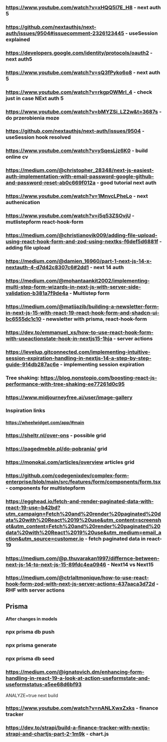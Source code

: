 ### https://www.youtube.com/watch?v=xHQQ5I7E_H8 - next auth 5

### https://github.com/nextauthjs/next-auth/issues/9504#issuecomment-2326123445 - useSession explained

### https://developers.google.com/identity/protocols/oauth2 - next auth5

### https://www.youtube.com/watch?v=sQ3fPyko6o8 - next auth 5

### https://www.youtube.com/watch?v=rkgpOWMrI_4 - check just in case NExt auth 5

### https://www.youtube.com/watch?v=bMYZSi_LZ2w&t=3687s - do przerobienia moze

### https://github.com/nextauthjs/next-auth/issues/9504 - useSession hook resolved

### https://www.youtube.com/watch?v=ySqesLjz6K0 - build online cv

### https://medium.com/@christopher_28348/next-js-easiest-auth-implementation-with-email-password-google-github-and-password-reset-ab0c669f012a - good tutorial next auth

### https://www.youtube.com/watch?v=1MnvcLPheLo - next authenication

### https://www.youtube.com/watch?v=i5q53ZSOvjU - mutlistepform react-hook-form

### https://medium.com/@christianovik009/adding-file-upload-using-react-hook-form-and-zod-using-nextks-f6def5d6881f - adding file upload

### https://medium.com/@damien_16960/part-1-next-js-14-x-nextauth-4-d7d42c8307c6#2dd1 - next 14 auth

### https://medium.com/@mohantaankit2002/implementing-multi-step-form-wizards-in-next-js-with-server-side-validation-b381a7f9de4a - Multistep form

### https://medium.com/@matijazib/building-a-newsletter-form-in-next-js-15-with-react-19-react-hook-form-and-shadcn-ui-bc6555dc1c10 - newsletter with prisma, react-hook-form

### https://dev.to/emmanuel_xs/how-to-use-react-hook-form-with-useactionstate-hook-in-nextjs15-1hja - server actions

### https://levelup.gitconnected.com/implementing-intuitive-session-expiration-handling-in-nextjs-14-a-step-by-step-guide-914db287ac6e - implementing session expiration

### Tree shaking: https://blog.nonstopio.com/boosting-react-js-performance-with-tree-shaking-ee77261d0c95

### https://www.midjourneyfree.ai/user/image-gallery

### Inspiration links

#### https://wheelwidget.com/app/#main

### https://sheltr.nl/over-ons - possible grid

### https://pagedmeble.pl/do-pobrania/ grid

### https://monokai.com/articles/overview articles grid

### https://github.com/codegenixdev/complex-form-enterprise/blob/main/src/features/form/components/form.tsx - components for multistepform

### https://egghead.io/fetch-and-render-paginated-data-with-react-19-use~b42bd?utm_campaign=Fetch%20and%20render%20paginated%20data%20with%20React%2019%20use&utm_content=screenshot&utm_content=Fetch%20and%20render%20paginated%20data%20with%20React%2019%20use&utm_medium=email_action&utm_source=customer.io - fetch paginated data in react-19

### https://medium.com/@p.thuvarakan1997/differnce-between-next-js-14-to-next-js-15-89fdc4ea0946 - Next14 vs Next15

###

### https://medium.com/@ctrlaltmonique/how-to-use-react-hook-form-zod-with-next-js-server-actions-437aaca3d72d - RHF with server actions

## Prisma

#### After changes in models

### npx prisma db push

### npx prisma generate

### npx prisma db seed

### https://medium.com/@ignatovich.dm/enhancing-form-handling-in-react-19-a-look-at-action-useformstate-and-useformstatus-a5ee68d6bf93

ANALYZE=true next build

### https://www.youtube.com/watch?v=nANLXwxZxks - finance tracker

### https://dev.to/strapi/build-a-finance-tracker-with-nextjs-strapi-and-chartjs-part-2-1m9k - chart.js
